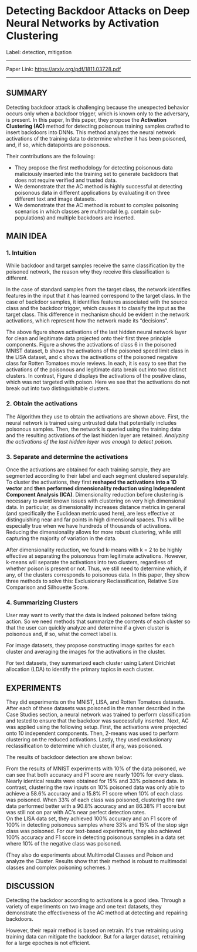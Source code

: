 ﻿#  Detecting Backdoor Attacks on Deep Neural Networks by Activation Clustering 

Label: detection, mitigation

---

Paper Link: https://arxiv.org/pdf/1811.03728.pdf

---

## SUMMARY
Detecting backdoor attack is challenging because the unexpected behavior occurs only when a backdoor trigger, which is known only to the adversary, is present. In this paper, In this paper, they propose the **Activation Clustering (AC)** method for detecting poisonous training samples crafted to insert backdoors into DNNs. This method analyzes the neural network activations of the training data to determine whether it has been poisoned, and, if so, which datapoints are poisonous.  

Their contributions are the following:

- They propose the first methodology for detecting poisonous data maliciously inserted into the training set to generate backdoors that does not require verified and trusted data.  
- We demonstrate that the AC method is highly successful at detecting poisonous data in different applications by evaluating it on three different text and image datasets.  
- We demonstrate that the AC method is robust to complex poisoning scenarios in which classes are multimodal (e.g. contain sub-populations) and multiple backdoors are inserted.

## MAIN IDEA
### 1. Intuition 
While backdoor and target samples receive the same classification by the poisoned network, the reason why they receive this classification is different.   

In the case of standard samples from the target class, the network identifies features in the input that it has learned correspond to the target class. In the case of backdoor samples, it identifies features associated with the source class and the backdoor trigger, which causes it to classify the input as the target class. This difference in mechanism should be evident in the network activations, which represent how the network made its “decisions”.  


The above figure shows activations of the last hidden neural network layer for clean and legitimate data projected onto their first three principle components. Figure a shows the activations of class 6 in the poisoned MNIST dataset, b shows the activations of the poisoned speed limit class in the LISA dataset, and c shows the activations of the poisoned negative class for Rotten Tomatoes movie reviews. In
each, it is easy to see that the activations of the poisonous and legitimate data break out into two distinct clusters. In contrast, Figure d displays the activations of the positive class, which was not targeted with poison. Here we see that the activations do not break out into two distinguishable clusters.  

### 2. Obtain the activations 


The Algorithm they use to obtain the activations are shown above. First, the neural network is trained using untrusted data that potentially includes poisonous samples. Then, the network is queried using the training data and the resulting activations of the last hidden layer are retained. *Analyzing the activations of the last hidden layer was enough to detect poison.*   

### 3. Separate and determine the activations 
Once the activations are obtained for each training sample, they are segmented according to their label and each segment clustered separately. To cluster the activations, they first **reshaped the activations into a 1D vector** and **then performed dimensionality reduction using Independent Component Analysis (ICA)**. Dimensionality reduction before clustering is necessary to avoid known issues with clustering on very high dimensional data. In particular, as dimensionality increases distance metrics in general (and specifically the Euclidean metric used here), are less effective at distinguishing near and far points in high dimensional spaces. This will be especially true when we have hundreds of thousands of activations. Reducing the dimensionality allows for more robust clustering, while still capturing the majority of variation in the data. 

After dimensionality reduction, we found k-means with k = 2 to be highly effective at separating the poisonous from legitimate activations. However, k-means will separate the activations into two clusters, regardless of whether poison is present or not. Thus, we still need to determine which, if any, of the clusters corresponds to poisonous data. In this paper, they show three methods to solve this: Exclusionary Reclassification, Relative Size Comparison and Silhouette Score.

### 4. Summarizing Clusters
User may want to verify that the data is indeed poisoned before taking action. So we need methods that summarize the contents of each cluster so that the user can quickly analyze and determine if a given cluster is poisonous and, if so, what the correct label is.

For image datasets, they propose constructing image sprites for each cluster and averaging the images for the activations in the cluster.
  
For text datasets, they summarized each cluster using Latent Dirichlet allocation (LDA) to identify the primary topics in each cluster. 

## EXPERIMENTS

They did experiments on the MNIST, LISA, and Rotten Tomatoes datasets. After each of these datasets was poisoned in the manner described in the Case Studies section, a neural network was trained to perform classification and tested to ensure that the backdoor was successfully inserted. Next, AC was applied using the following setup. First, the activations were projected onto 10 independent components. Then, 2-means was used to perform clustering on the reduced activations. Lastly, they used exclusionary reclassification to determine which cluster, if any, was poisoned.

The results of backdoor detection are shown below: 


From the results of MNIST experiments with 10% of the data poisoned, we can see that both accuracy and F1 score are nearly 100% for every class. Nearly identical results were obtained for 15% and 33% poisoned data. In contrast, clustering the raw inputs on 10% poisoned data was only able to achieve a 58.6% accuracy and a 15.8% F1 score when 10% of each class was poisoned. When 33% of each class was poisoned, clustering the raw data performed better with a 90.8% accuracy and an 86.38% F1 score but was still not on par with AC’s near perfect detection rates.  
On the LISA data set, they achieved 100% accuracy and an F1 score of 100% in detecting poisonous samples where 33% and 15% of the stop sign class was poisoned. For our text-based experiments, they also achieved 100% accuracy and F1 score in detecting poisonous samples in a data set where 10% of the negative class was poisoned.

(They also do experiments about Multimodal Classes and Poison and analyze the Cluster. Results show that their method is robust to multimodal classes and complex poisoning schemes. )


## DISCUSSION
Detecting the backdoor according to activations is a good idea. Through a variety of experiments on two image and one text datasets, they demonstrate the effectiveness of the AC method at detecting and repairing backdoors.

However, their repair method is based on retrain. It's true retraining using training data can mitigate the backdoor. But for a larger dataset, retraining for a large epoches is not efficient. 